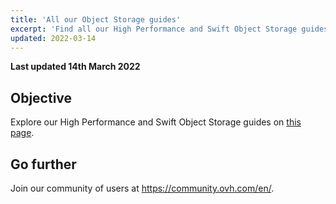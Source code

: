 ```yaml
---
title: 'All our Object Storage guides'
excerpt: 'Find all our High Performance and Swift Object Storage guides'
updated: 2022-03-14
---
```


**Last updated 14th March 2022**

## Objective

Explore our High Performance and Swift Object Storage guides on [this page](https://docs.ovh.com/ie/en/storage/).

## Go further

Join our community of users at <https://community.ovh.com/en/>.